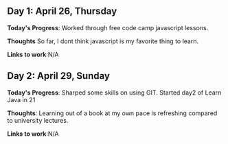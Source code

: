 
## Day 1: April 26, Thursday

**Today's Progress**: Worked through free code camp javascript lessons.

**Thoughts** So far, I dont think javascript is my favorite thing to learn.

**Links to work**:N/A


## Day 2: April 29, Sunday

**Today's Progress**: Sharped some skills on using GIT. Started day2 of Learn Java in 21

**Thoughts**: Learning out of a book at my own pace is refreshing compared to university lectures.

**Links to work**:N/A
